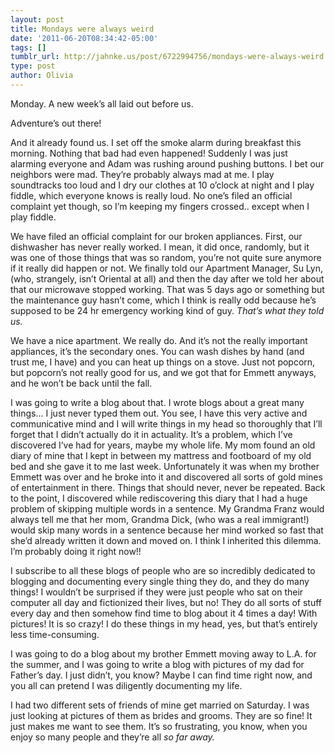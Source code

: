 ```yaml
---
layout: post
title: Mondays were always weird
date: '2011-06-20T08:34:42-05:00'
tags: []
tumblr_url: http://jahnke.us/post/6722994756/mondays-were-always-weird
type: post
author: Olivia
---
```


Monday. A new week’s all laid out before us.

Adventure’s out there!

And it already found us. I set off the smoke alarm during breakfast this morning. Nothing that bad had even happened! Suddenly I was just alarming everyone and Adam was rushing around pushing buttons. I bet our neighbors were mad. They’re probably always mad at me. I play soundtracks too loud and I dry our clothes at 10 o’clock at night and I play fiddle, which everyone knows is really loud. No one’s filed an official complaint yet though, so I’m keeping my fingers crossed.. except when I play fiddle. 

We have filed an official complaint for our broken appliances. First, our dishwasher has never really worked. I mean, it did once, randomly, but it was one of those things that was so random, you’re not quite sure anymore if it really did happen or not. We finally told our Apartment Manager, Su Lyn, (who, strangely, isn’t Oriental at all) and then the day after we told her about that our microwave stopped working. That was 5 days ago or something but the maintenance guy hasn’t come, which I think is really odd because he’s supposed to be 24 hr emergency working kind of guy. *That’s what they told us.* 

We have a nice apartment. We really do. And it’s not the really important appliances, it’s the secondary ones. You can wash dishes by hand (and trust me, I have) and you can heat up things on a stove. Just not popcorn, but popcorn’s not really good for us, and we got that for Emmett anyways, and he won’t be back until the fall. 

I was going to write a blog about that. I wrote blogs about a great many things… I just never typed them out. You see, I have this very active and communicative mind and I will write things in my head so thoroughly that I’ll forget that I didn’t actually do it in actuality. It’s a problem, which I’ve discovered I’ve had for years, maybe my whole life. My mom found an old diary of mine that I kept in between my mattress and footboard of my old bed and she gave it to me last week. Unfortunately it was when my brother Emmett was over and he broke into it and discovered all sorts of gold mines of entertainment in there. Things that should never, never be repeated. Back to the point, I discovered while rediscovering this diary that I had a huge problem of skipping multiple words in a sentence. My Grandma Franz would always tell me that her mom, Grandma Dick, (who was a real immigrant!) would skip many words in a sentence because her mind worked so fast that she’d already written it down and moved on. I think I inherited this dilemma. I’m probably doing it right now!!

I subscribe to all these blogs of people who are so incredibly dedicated to blogging and documenting every single thing they do, and they do many things! I wouldn’t be surprised if they were just people who sat on their computer all day and fictionized their lives, but no! They do all sorts of stuff every day and then somehow find time to blog about it 4 times a day! With pictures! It is so crazy! I do these things in my head, yes, but that’s entirely less time-consuming. 

I was going to do a blog about my brother Emmett moving away to L.A. for the summer, and I was going to write a blog with pictures of my dad for Father’s day. I just didn’t, you know? Maybe I can find time right now, and you all can pretend I was diligently documenting my life. 

I had two different sets of friends of mine get married on Saturday. I was just looking at pictures of them as brides and grooms. They are so fine! It just makes me want to see them. It’s so frustrating, you know, when you enjoy so many people and they’re all *so far away.* 
